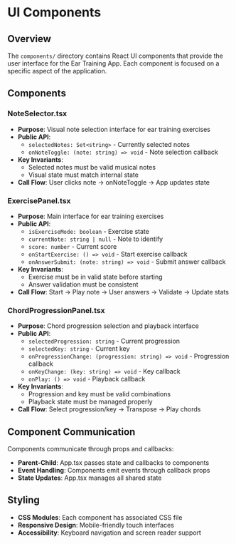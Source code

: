 # UI Components

## Overview

The `components/` directory contains React UI components that provide the user interface for the Ear Training App. Each component is focused on a specific aspect of the application.

## Components

### **NoteSelector.tsx**

- **Purpose**: Visual note selection interface for ear training exercises
- **Public API**:
  - `selectedNotes: Set<string>` - Currently selected notes
  - `onNoteToggle: (note: string) => void` - Note selection callback
- **Key Invariants**:
  - Selected notes must be valid musical notes
  - Visual state must match internal state
- **Call Flow**: User clicks note → onNoteToggle → App updates state

### **ExercisePanel.tsx**

- **Purpose**: Main interface for ear training exercises
- **Public API**:
  - `isExerciseMode: boolean` - Exercise state
  - `currentNote: string | null` - Note to identify
  - `score: number` - Current score
  - `onStartExercise: () => void` - Start exercise callback
  - `onAnswerSubmit: (note: string) => void` - Submit answer callback
- **Key Invariants**:
  - Exercise must be in valid state before starting
  - Answer validation must be consistent
- **Call Flow**: Start → Play note → User answers → Validate → Update stats

### **ChordProgressionPanel.tsx**

- **Purpose**: Chord progression selection and playback interface
- **Public API**:
  - `selectedProgression: string` - Current progression
  - `selectedKey: string` - Current key
  - `onProgressionChange: (progression: string) => void` - Progression callback
  - `onKeyChange: (key: string) => void` - Key callback
  - `onPlay: () => void` - Playback callback
- **Key Invariants**:
  - Progression and key must be valid combinations
  - Playback state must be managed properly
- **Call Flow**: Select progression/key → Transpose → Play chords

## Component Communication

Components communicate through props and callbacks:

- **Parent-Child**: App.tsx passes state and callbacks to components
- **Event Handling**: Components emit events through callback props
- **State Updates**: App.tsx manages all shared state

## Styling

- **CSS Modules**: Each component has associated CSS file
- **Responsive Design**: Mobile-friendly touch interfaces
- **Accessibility**: Keyboard navigation and screen reader support
